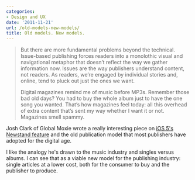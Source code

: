 ```yaml
---
categories:
- Design and UX
date: '2011-11-21'
url: /old-models-new-models/
title: Old models. New models.
---
```


<blockquote>But there are more fundamental problems beyond the technical. Issue-based publishing forces readers into a monolothic visual and navigational metaphor that doesn’t reflect the way we gather information now. Issues are the way publishers understand content, not readers. As readers, we’re engaged by individual stories and, online, tend to pluck out just the ones we want.

Digital magazines remind me of music before MP3s. Remember those bad old days? You had to buy the whole album just to have the one song you wanted. That’s how magazines feel today: all this overhead of extra content that’s sent my way whether I want it or not. Magazines smell spammy.</blockquote>

Josh Clark of Global Moxie wrote a really interesting piece on <a href="http://globalmoxie.com/blog/newsstand-issues.shtml">iOS 5's Newstand feature</a> and the old publication model that most publishers have adopted for the digital age.

I like the analogy he's drawn to the music industry and singles versus albums. I can see that as a viable new model for the publishing industry: single articles at a lower cost, both for the consumer to buy and the publisher to produce.